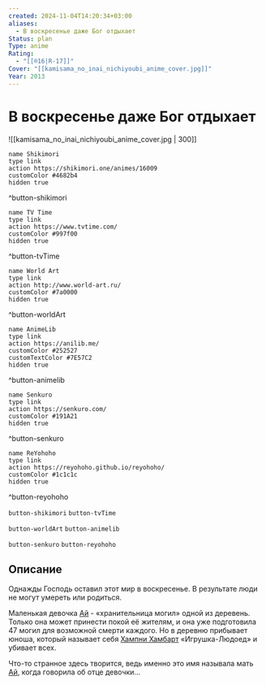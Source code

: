 ```yaml
---
created: 2024-11-04T14:20:34+03:00
aliases:
  - В воскресенье даже Бог отдыхает
Status: plan
Type: anime
Rating:
  - "[[®️16|R-17]]"
Cover: "[[kamisama_no_inai_nichiyoubi_anime_cover.jpg]]"
Year: 2013
---
```


# В воскресенье даже Бог отдыхает

![[kamisama_no_inai_nichiyoubi_anime_cover.jpg | 300]]

```button
name Shikimori
type link
action https://shikimori.one/animes/16009
customColor #4682b4
hidden true
```
^button-shikimori

```button
name TV Time
type link
action https://www.tvtime.com/
customColor #997f00
hidden true
```
^button-tvTime

```button
name World Art
type link
action http://www.world-art.ru/
customColor #7a0000
hidden true
```
^button-worldArt

```button
name AnimeLib
type link
action https://anilib.me/
customColor #252527
customTextColor #7E57C2
hidden true
```
^button-animelib

```button
name Senkuro
type link
action https://senkuro.com/
customColor #191A21
hidden true
```
^button-senkuro

```button
name ReYohoho
type link
action https://reyohoho.github.io/reyohoho/
customColor #1c1c1c
hidden true
```
^button-reyohoho

`button-shikimori` `button-tvTime`

`button-worldArt` `button-animelib`

`button-senkuro` `button-reyohoho`

## Описание

Однажды Господь оставил этот мир в воскресенье. В результате люди не могут умереть или родиться.

Маленькая девочка [Ай](https://shikimori.one/characters/49847-ai) - «хранительница могил» одной из деревень. Только она может принести покой её жителям, и она уже подготовила 47 могил для возможной смерти каждого. Но в деревню прибывает юноша, который называет себя [Хампни Хамбарт](https://shikimori.one/characters/63971-hampnie-hambart) «Игрушка-Людоед» и убивает всех.

Что-то странное здесь творится, ведь именно это имя называла мать [Ай](https://shikimori.one/characters/49847-ai), когда говорила об отце девочки...
